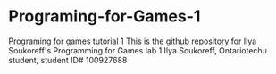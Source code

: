 # Programing-for-Games-1
Programing for games tutorial 1
This is the github repository for Ilya Soukoreff's Programming for Games lab 1
Ilya Soukoreff, Ontariotechu student, student ID# 100927688
